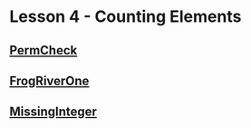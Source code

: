 # Lesson 4 - Counting Elements

## [PermCheck](PermCheck.md)

## [FrogRiverOne](FrogRiverOme.md)

## [MissingInteger](MissingInteger.md)